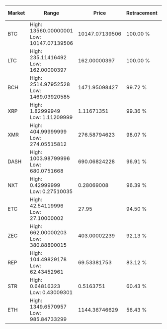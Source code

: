 | Market | Range | Price| Retracement | Doubles to 50% |
| --- | --- | --- | --- | --- |
| BTC | High: 13560.00000001<br />Low: 10147.07139506 | 10147.07139506 | 100.00 % | 1.17 |
| LTC | High: 235.11416492<br />Low: 162.00000397 | 162.00000397 | 100.00 % | 1.23 |
| BCH | High: 2514.97952528<br />Low: 1469.03920585 | 1471.95098427 | 99.72 % | 1.35 |
| XRP | High: 1.82999949<br />Low: 1.11209999 | 1.11671351 | 99.36 % | 1.32 |
| XMR | High: 404.99999999<br />Low: 274.05515812 | 276.58794623 | 98.07 % | 1.23 |
| DASH | High: 1003.98799996<br />Low: 680.0751668 | 690.06824228 | 96.91 % | 1.22 |
| NXT | High: 0.42999999<br />Low: 0.27510035 | 0.28069008 | 96.39 % | 1.26 |
| ETC | High: 42.54119996<br />Low: 27.10000002 | 27.95 | 94.50 % | 1.25 |
| ZEC | High: 662.00000203<br />Low: 380.88800015 | 403.00002239 | 92.13 % | 1.29 |
| REP | High: 104.49829178<br />Low: 62.43452961 | 69.53381753 | 83.12 % | 1.20 |
| STR | High: 0.64816323<br />Low: 0.43009301 | 0.5163751 | 60.43 % | 1.04 |
| ETH | High: 1349.6570957<br />Low: 985.84733299 | 1144.36746629 | 56.43 % | 1.02 |

